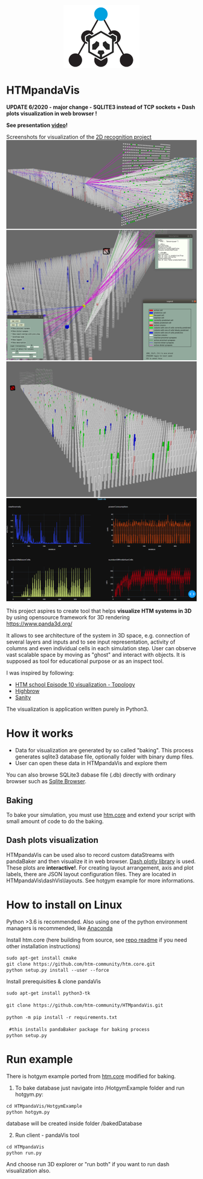 <p align="center">
  <img src="images/HTMpandaVis.png">
</p>

# HTMpandaVis
**UPDATE 6/2020 - major change - SQLITE3 instead of TCP sockets + Dash plots visualization in web browser !**

**See presentation [video](https://youtu.be/c1aJq0p-9uY)!**

Screenshots for visualization of the [2D recognition project](https://discourse.numenta.org/t/2d-object-recognition-project/5465/92)
![img1](images/img1.png)
![img2](images/img2.png)
![img2](images/img3.png)
![dash visualization](images/dashVis.png)

This project aspires to create tool that helps **visualize HTM systems in 3D** by using opensource framework for 3D rendering https://www.panda3d.org/

It allows to see architecture of the system in 3D space, e.g. connection of several layers and inputs and to see input representation,
activity of columns and even individual cells in each simulation step.
User can observe vast scalable space by moving as "ghost" and interact with objects.
It is supposed as tool for educational purpose or as an inspect tool.

I was inspired by following:
- [HTM school Episode 10 visualization - Topology](https://www.youtube.com/watch?v=HTW2Q_UrkAw&t=688s)
- [Highbrow](https://github.com/htm-community/highbrow)
- [Sanity](https://github.com/htm-community/sanity-nupic) 

The visualization is application written purely in Python3.

# How it works
* Data for visualization are generated by so called "baking". This process generates sqlite3 database file, optionally folder with binary dump files.
* User can open these data in HTMpandaVis and explore them

You can also browse SQLite3 dabase file (.db) directly with ordinary browser such as [Sqlite Browser](https://sqlitebrowser.org/).

## Baking

To bake your simulation, you must use [htm.core](https://github.com/htm-community/htm.core) and extend your script with small amount of code to do the baking.

## Dash plots visualization

HTMpandaVis can be used also to record custom dataStreams with pandaBaker and then visualize it in web browser.
[Dash plotly library](https://plotly.com/dash/) is used. These plots are **interactive!**.
For creating layout arrangement, axis and plot labels, there are JSON layout configuration files. They are located in HTMpandaVis\dashVis\layouts. 
See hotgym example for more informations.

# How to install on Linux

Python >3.6 is recommended.
Also using one of the python environment managers is recommended,
like [Anaconda](https://www.anaconda.com/distribution/)

Install htm.core (here building from source, see [repo readme](https://github.com/htm-community/htm.core) if you need other installation instructions)
```
sudo apt-get install cmake
git clone https://github.com/htm-community/htm.core.git
python setup.py install --user --force
```

Install prerequisities & clone pandaVis
```
sudo apt-get install python3-tk

git clone https://github.com/htm-community/HTMpandaVis.git

python -m pip install -r requirements.txt

 #this installs pandaBaker package for baking process
python setup.py 
```
# Run example
There is hotgym example ported from [htm.core](https://github.com/htm-community/htm.core/tree/master/py/htm/examples) modified for baking.

1. To bake database just navigate into /HotgymExample folder and run hotgym.py:
```
cd HTMpandaVis/HotgymExample
python hotgym.py
```
database will be created inside folder /bakedDatabase

2. Run client - pandaVis tool
```
cd HTMpandaVis
python run.py
```
And choose run 3D explorer or "run both" if you want to run dash visualization also.
